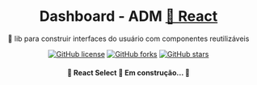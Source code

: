 <h1 align="center">
    Dashboard - ADM
    <a href="https://pt-br.reactjs.org/">🔗 React</a>
</h1>
<p align="center">🚀 lib para construir interfaces do usuário com componentes reutilizáveis</p>

<div align="center">
    <a href="https://github.com/DiegoVaz/dashboard"><img alt="GitHub license" src="https://img.shields.io/github/license/DiegoVaz/dashboard"></a>
    <a href="https://github.com/DiegoVaz/dashboard/network"><img alt="GitHub forks" src="https://img.shields.io/github/forks/DiegoVaz/dashboard"></a>
    <a href="https://github.com/DiegoVaz/dashboard/stargazers"><img alt="GitHub stars" src="https://img.shields.io/github/stars/DiegoVaz/dashboard"></a>
</div>

<h4 align="center"> 
	🚧  React Select 🚀 Em construção...  🚧
</h4>
